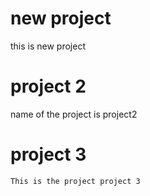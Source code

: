 # new project

this is new project

# project 2


name of the project is project2

# project 3
    This is the project project 3